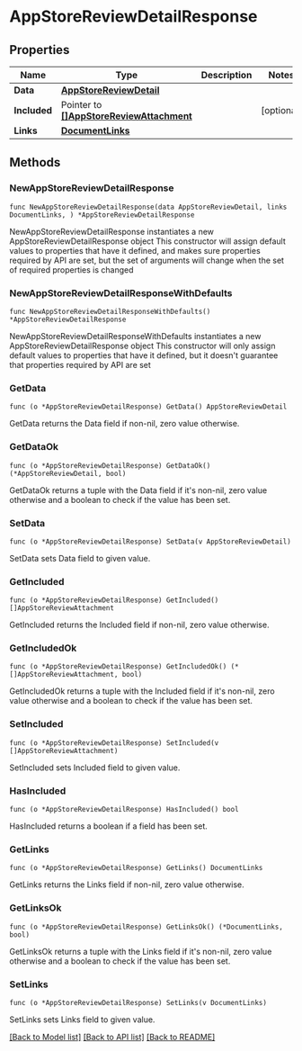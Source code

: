 # AppStoreReviewDetailResponse

## Properties

Name | Type | Description | Notes
------------ | ------------- | ------------- | -------------
**Data** | [**AppStoreReviewDetail**](AppStoreReviewDetail.md) |  | 
**Included** | Pointer to [**[]AppStoreReviewAttachment**](AppStoreReviewAttachment.md) |  | [optional] 
**Links** | [**DocumentLinks**](DocumentLinks.md) |  | 

## Methods

### NewAppStoreReviewDetailResponse

`func NewAppStoreReviewDetailResponse(data AppStoreReviewDetail, links DocumentLinks, ) *AppStoreReviewDetailResponse`

NewAppStoreReviewDetailResponse instantiates a new AppStoreReviewDetailResponse object
This constructor will assign default values to properties that have it defined,
and makes sure properties required by API are set, but the set of arguments
will change when the set of required properties is changed

### NewAppStoreReviewDetailResponseWithDefaults

`func NewAppStoreReviewDetailResponseWithDefaults() *AppStoreReviewDetailResponse`

NewAppStoreReviewDetailResponseWithDefaults instantiates a new AppStoreReviewDetailResponse object
This constructor will only assign default values to properties that have it defined,
but it doesn't guarantee that properties required by API are set

### GetData

`func (o *AppStoreReviewDetailResponse) GetData() AppStoreReviewDetail`

GetData returns the Data field if non-nil, zero value otherwise.

### GetDataOk

`func (o *AppStoreReviewDetailResponse) GetDataOk() (*AppStoreReviewDetail, bool)`

GetDataOk returns a tuple with the Data field if it's non-nil, zero value otherwise
and a boolean to check if the value has been set.

### SetData

`func (o *AppStoreReviewDetailResponse) SetData(v AppStoreReviewDetail)`

SetData sets Data field to given value.


### GetIncluded

`func (o *AppStoreReviewDetailResponse) GetIncluded() []AppStoreReviewAttachment`

GetIncluded returns the Included field if non-nil, zero value otherwise.

### GetIncludedOk

`func (o *AppStoreReviewDetailResponse) GetIncludedOk() (*[]AppStoreReviewAttachment, bool)`

GetIncludedOk returns a tuple with the Included field if it's non-nil, zero value otherwise
and a boolean to check if the value has been set.

### SetIncluded

`func (o *AppStoreReviewDetailResponse) SetIncluded(v []AppStoreReviewAttachment)`

SetIncluded sets Included field to given value.

### HasIncluded

`func (o *AppStoreReviewDetailResponse) HasIncluded() bool`

HasIncluded returns a boolean if a field has been set.

### GetLinks

`func (o *AppStoreReviewDetailResponse) GetLinks() DocumentLinks`

GetLinks returns the Links field if non-nil, zero value otherwise.

### GetLinksOk

`func (o *AppStoreReviewDetailResponse) GetLinksOk() (*DocumentLinks, bool)`

GetLinksOk returns a tuple with the Links field if it's non-nil, zero value otherwise
and a boolean to check if the value has been set.

### SetLinks

`func (o *AppStoreReviewDetailResponse) SetLinks(v DocumentLinks)`

SetLinks sets Links field to given value.



[[Back to Model list]](../README.md#documentation-for-models) [[Back to API list]](../README.md#documentation-for-api-endpoints) [[Back to README]](../README.md)


